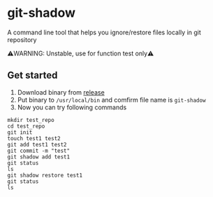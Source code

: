 # git-shadow

A command line tool that helps you ignore/restore files locally in git repository

⚠️WARNING: Unstable, use for function test only⚠️

## Get started

1. Download binary from [release](https://github.com/muzhou233/git-shadow/releases/latest)
2. Put binary to `/usr/local/bin` and comfirm file name is `git-shadow`
3. Now you can try following commands

```shell
mkdir test_repo
cd test_repo
git init
touch test1 test2
git add test1 test2
git commit -m "test"
git shadow add test1
git status
ls
git shadow restore test1
git status
ls
```